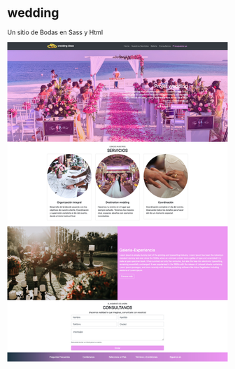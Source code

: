 # wedding

Un sitio de Bodas en Sass y Html

![alt text](https://raw.githubusercontent.com/noreibi/wedding/master/screenshoot.jpg)
